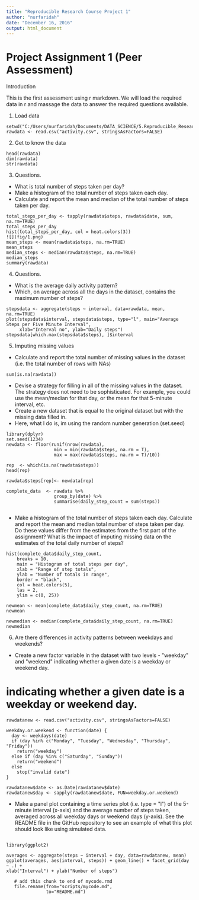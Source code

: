 ```yaml
---
title: "Reproducible Research Course Project 1"
author: "nurfaridah"
date: "December 16, 2016"
output: html_document
---
```


Project Assignment 1 (Peer Assessment)
======================================

Introduction 

This is the first assessment using r markdown. We will load the required data in r and massage the data to answer the required questions available.

1. Load data

```{r}
setwd("C:/Users/nurfaridah/Documents/DATA_SCIENCE/5.Reproducible_Research/week2")
rawdata <- read.csv("activity.csv", stringsAsFactors=FALSE)
```

2. Get to know the data

```{r}
head(rawdata)
dim(rawdata)
str(rawdata)
```
3.  Questions.

  - What is total number of steps taken per day?
  - Make a histogram of the total number of steps taken each day.
  - Calculate and report the mean and median of the total number of steps taken per day.

```{r}
total_steps_per_day <- tapply(rawdata$steps, rawdata$date, sum, na.rm=TRUE)
total_steps_per_day
hist(total_steps_per_day, col = heat.colors(3))
![](fig/1.png)
mean_steps <- mean(rawdata$steps, na.rm=TRUE)
mean_steps
median_steps <- median(rawdata$steps, na.rm=TRUE)
median_steps
summary(rawdata)
```


4.  Questions.

  - What is the average daily activity pattern?
  - Which, on average across all the days in the dataset, contains the maximum number of      steps?
  
```{r}
stepsdata <- aggregate(steps ~ interval, data=rawdata, mean, na.rm=TRUE)
plot(stepsdata$interval, stepsdata$steps, type="l", main="Average Steps per Five Minute Interval",
     xlab="Interval no", ylab="Daily steps")
stepsdata[which.max(stepsdata$steps), ]$interval
```

5.  Imputing missing values
  - Calculate and report the total number of missing values in the dataset (i.e. the total number of rows with NAs)
  
```{r}
sum(is.na(rawdata))
```
  - Devise a strategy for filling in all of the missing values in the dataset. The strategy does not need to be sophisticated. For example, you could use the mean/median for that day, or the mean for that 5-minute interval, etc.
  - Create a new dataset that is equal to the original dataset but with the missing data filled in.
  - Here, what I do is, im using the random number generation (set.seed)
  
```{r}
library(dplyr)
set.seed(1234)
newdata <- floor(runif(nrow(rawdata), 
                  min = min(rawdata$steps, na.rm = T), 
                  max = max(rawdata$steps, na.rm = T)/10))

rep  <- which(is.na(rawdata$steps))
head(rep)

rawdata$steps[rep]<- newdata[rep]

complete_data  <- rawdata %>% 
                  group_by(date) %>% 
                  summarise(daily_step_count = sum(steps))


```
  - Make a histogram of the total number of steps taken each day. Calculate and report the mean and median total number of steps taken per day. Do these values differ from the estimates from the first part of the assignment? What is the impact of imputing missing data on the estimates of the total daily number of steps?
    
```{r}
hist(complete_data$daily_step_count, 
    breaks = 10,
    main = "Histogram of total steps per day",
    xlab = "Range of step totals",
    ylab = "Number of totals in range",
    border = "black",
    col = heat.colors(5),
    las = 2,
    ylim = c(0, 25))

newmean <- mean(complete_data$daily_step_count, na.rm=TRUE)
newmean

newmedian <- median(complete_data$daily_step_count, na.rm=TRUE)
newmedian
```

6. Are there differences in activity patterns between weekdays and weekends?
  - Create a new factor variable in the dataset with two levels - "weekday" and "weekend" indicating whether a given date is a weekday or weekend day.
#  indicating whether a given date is a weekday or weekend day.
```{r}
rawdatanew <- read.csv("activity.csv", stringsAsFactors=FALSE)

weekday.or.weekend <- function(date) {
  day <- weekdays(date)
  if (day %in% c("Monday", "Tuesday", "Wednesday", "Thursday", "Friday"))
    return("weekday")
  else if (day %in% c("Saturday", "Sunday"))
    return("weekend")
  else
    stop("invalid date")
}

rawdatanew$date <- as.Date(rawdatanew$date)
rawdatanew$day <- sapply(rawdatanew$date, FUN=weekday.or.weekend)
```

  - Make a panel plot containing a time series plot (i.e. type = "l") of the 5-minute interval (x-axis) and the average number of steps taken, averaged across all weekday days or weekend days (y-axis). See the README file in the GitHub repository to see an example of what this plot should look like using simulated data.
  
```{r}

library(ggplot2)

averages <- aggregate(steps ~ interval + day, data=rawdatanew, mean)
ggplot(averages, aes(interval, steps)) + geom_line() + facet_grid(day ~ .) +
xlab("Interval") + ylab("Number of steps") 
```

```{r, include=FALSE}
   # add this chunk to end of mycode.rmd
   file.rename(from="scripts/mycode.md", 
               to="README.md")
```

 
